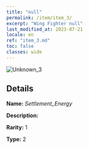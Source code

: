 ```yaml
---
title: "null"
permalink: /item/item_3/
excerpt: "Wing Fighter null"
last_modified_at: 2023-07-21
locale: en
ref: "item_3.md"
toc: false
classes: wide
---
```



 ![Unknown_3](/images/item/Settlement_Energy_p.png)



## Details

 **Name:** *Settlement_Energy* 

 **Description:** 

 **Rarity:** 1 

 **Type:** 2 


